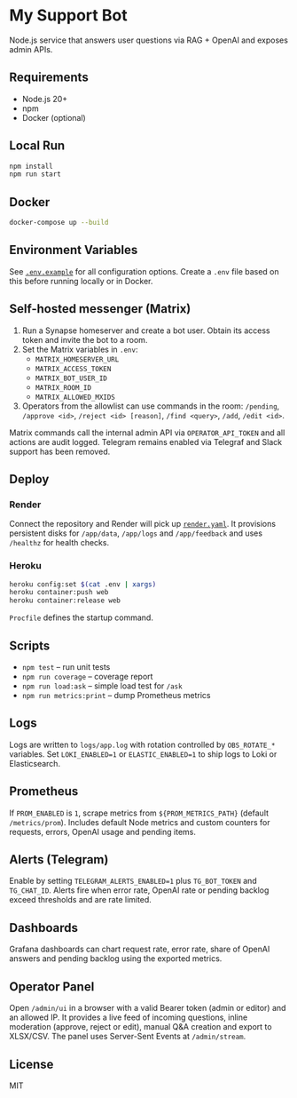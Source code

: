 # My Support Bot

Node.js service that answers user questions via RAG + OpenAI and exposes admin APIs.

## Requirements
- Node.js 20+
- npm
- Docker (optional)

## Local Run
```bash
npm install
npm run start
```

## Docker
```bash
docker-compose up --build
```

## Environment Variables
See [`.env.example`](./.env.example) for all configuration options.
Create a `.env` file based on this before running locally or in Docker.

## Self-hosted messenger (Matrix)

1. Run a Synapse homeserver and create a bot user. Obtain its access token and invite the bot to a room.
2. Set the Matrix variables in `.env`:
   - `MATRIX_HOMESERVER_URL`
   - `MATRIX_ACCESS_TOKEN`
   - `MATRIX_BOT_USER_ID`
   - `MATRIX_ROOM_ID`
   - `MATRIX_ALLOWED_MXIDS`
3. Operators from the allowlist can use commands in the room:
   `/pending`, `/approve <id>`, `/reject <id> [reason]`, `/find <query>`, `/add`, `/edit <id>`.

Matrix commands call the internal admin API via `OPERATOR_API_TOKEN` and all actions are audit logged.
Telegram remains enabled via Telegraf and Slack support has been removed.

## Deploy
### Render
Connect the repository and Render will pick up [`render.yaml`](./render.yaml).
It provisions persistent disks for `/app/data`, `/app/logs` and `/app/feedback` and
uses `/healthz` for health checks.

### Heroku
```bash
heroku config:set $(cat .env | xargs)
heroku container:push web
heroku container:release web
```
`Procfile` defines the startup command.

## Scripts
- `npm test` – run unit tests
- `npm run coverage` – coverage report
- `npm run load:ask` – simple load test for `/ask`
- `npm run metrics:print` – dump Prometheus metrics

## Logs
Logs are written to `logs/app.log` with rotation controlled by `OBS_ROTATE_*` variables.
Set `LOKI_ENABLED=1` or `ELASTIC_ENABLED=1` to ship logs to Loki or Elasticsearch.

## Prometheus
If `PROM_ENABLED` is `1`, scrape metrics from `${PROM_METRICS_PATH}` (default `/metrics/prom`).
Includes default Node metrics and custom counters for requests, errors, OpenAI usage and pending items.

## Alerts (Telegram)
Enable by setting `TELEGRAM_ALERTS_ENABLED=1` plus `TG_BOT_TOKEN` and `TG_CHAT_ID`.
Alerts fire when error rate, OpenAI rate or pending backlog exceed thresholds and are rate limited.

## Dashboards
Grafana dashboards can chart request rate, error rate, share of OpenAI answers and pending backlog using the exported metrics.

## Operator Panel
Open `/admin/ui` in a browser with a valid Bearer token (admin or editor) and an allowed IP.
It provides a live feed of incoming questions, inline moderation (approve, reject or edit),
manual Q&A creation and export to XLSX/CSV. The panel uses Server-Sent Events at `/admin/stream`.

## License
MIT
